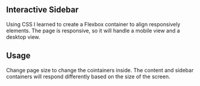## Interactive Sidebar
Using CSS I learned to create a Flexbox container to align responsively elements. The page is responsive, so it will handle a mobile view and a desktop view.


## Usage

Change page size to change the cointainers inside. The content and sidebar containers will respond differently based on the size of the screen.
